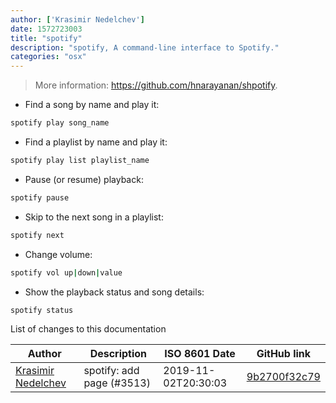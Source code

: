 ```yaml
---
author: ['Krasimir Nedelchev']
date: 1572723003
title: "spotify"
description: "spotify, A command-line interface to Spotify."
categories: "osx"
---
```

> More information: <https://github.com/hnarayanan/shpotify>.

- Find a song by name and play it:

```bash
spotify play song_name
```

- Find a playlist by name and play it:

```bash
spotify play list playlist_name
```

- Pause (or resume) playback:

```bash
spotify pause
```

- Skip to the next song in a playlist:

```bash
spotify next
```

- Change volume:

```bash
spotify vol up|down|value
```

- Show the playback status and song details:

```bash
spotify status
```
List of changes to this documentation


Author | Description | ISO 8601 Date | GitHub link
------|-----|-----|-----
[Krasimir Nedelchev](mailto:19822240+kaykayehnn@users.noreply.github.com) | spotify: add page (#3513) | 2019-11-02T20:30:03 | [9b2700f32c79](https://github.com/tldr-pages/tldr/commit/9b2700f32c798ffe14ab75fd5ba9ee0316c0f063)

